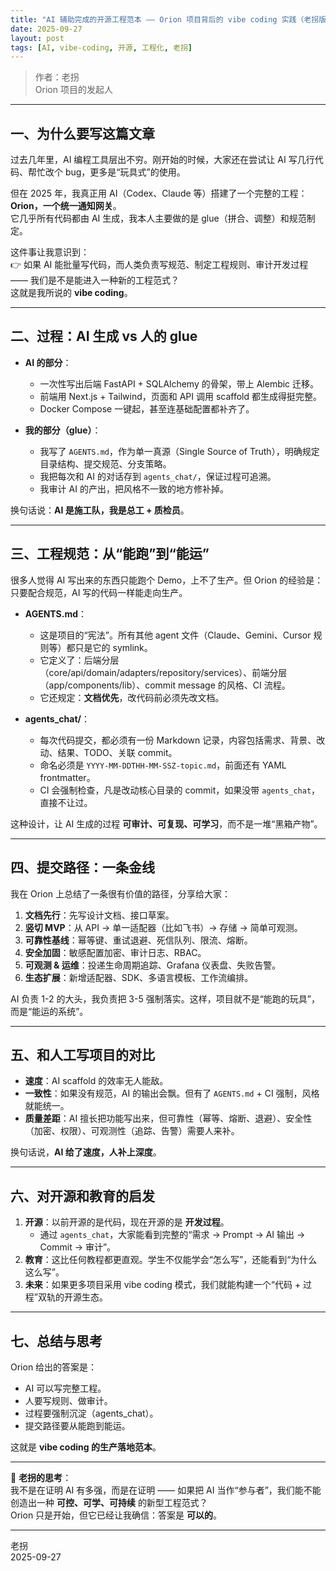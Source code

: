 ```yaml
---
title: "AI 辅助完成的开源工程范本 —— Orion 项目背后的 vibe coding 实践（老拐版）"
date: 2025-09-27
layout: post
tags: [AI, vibe-coding, 开源, 工程化, 老拐]
---
```


> 作者：老拐  
> Orion 项目的发起人

---

## 一、为什么要写这篇文章
过去几年里，AI 编程工具层出不穷。刚开始的时候，大家还在尝试让 AI 写几行代码、帮忙改个 bug，更多是“玩具式”的使用。  

但在 2025 年，我真正用 AI（Codex、Claude 等）搭建了一个完整的工程：**Orion，一个统一通知网关**。  
它几乎所有代码都由 AI 生成，我本人主要做的是 glue（拼合、调整）和规范制定。  

这件事让我意识到：  
👉 如果 AI 能批量写代码，而人类负责写规范、制定工程规则、审计开发过程 —— 我们是不是能进入一种新的工程范式？  
这就是我所说的 **vibe coding**。

---

## 二、过程：AI 生成 vs 人的 glue
- **AI 的部分**：  
  - 一次性写出后端 FastAPI + SQLAlchemy 的骨架，带上 Alembic 迁移。  
  - 前端用 Next.js + Tailwind，页面和 API 调用 scaffold 都生成得挺完整。  
  - Docker Compose 一键起，甚至连基础配置都补齐了。  

- **我的部分（glue）**：  
  - 我写了 `AGENTS.md`，作为单一真源（Single Source of Truth），明确规定目录结构、提交规范、分支策略。  
  - 我把每次和 AI 的对话存到 `agents_chat/`，保证过程可追溯。  
  - 我审计 AI 的产出，把风格不一致的地方修补掉。  

换句话说：**AI 是施工队，我是总工 + 质检员**。  

---

## 三、工程规范：从“能跑”到“能运”
很多人觉得 AI 写出来的东西只能跑个 Demo，上不了生产。但 Orion 的经验是：只要配合规范，AI 写的代码一样能走向生产。

- **AGENTS.md**：  
  - 这是项目的“宪法”。所有其他 agent 文件（Claude、Gemini、Cursor 规则等）都只是它的 symlink。  
  - 它定义了：后端分层（core/api/domain/adapters/repository/services）、前端分层（app/components/lib）、commit message 的风格、CI 流程。  
  - 它还规定：**文档优先**，改代码前必须先改文档。  

- **agents_chat/**：  
  - 每次代码提交，都必须有一份 Markdown 记录，内容包括需求、背景、改动、结果、TODO、关联 commit。  
  - 命名必须是 `YYYY-MM-DDTHH-MM-SSZ-topic.md`，前面还有 YAML frontmatter。  
  - CI 会强制检查，凡是改动核心目录的 commit，如果没带 `agents_chat`，直接不让过。  

这种设计，让 AI 生成的过程 **可审计、可复现、可学习**，而不是一堆“黑箱产物”。

---

## 四、提交路径：一条金线
我在 Orion 上总结了一条很有价值的路径，分享给大家：

1. **文档先行**：先写设计文档、接口草案。  
2. **竖切 MVP**：从 API → 单一适配器（比如飞书）→ 存储 → 简单可观测。  
3. **可靠性基线**：幂等键、重试退避、死信队列、限流、熔断。  
4. **安全加固**：敏感配置加密、审计日志、RBAC。  
5. **可观测 & 运维**：投递生命周期追踪、Grafana 仪表盘、失败告警。  
6. **生态扩展**：新增适配器、SDK、多语言模板、工作流编排。  

AI 负责 1-2 的大头，我负责把 3-5 强制落实。这样，项目就不是“能跑的玩具”，而是“能运的系统”。

---

## 五、和人工写项目的对比
- **速度**：AI scaffold 的效率无人能敌。  
- **一致性**：如果没有规范，AI 的输出会飘。但有了 `AGENTS.md` + CI 强制，风格就能统一。  
- **质量差距**：AI 擅长把功能写出来，但可靠性（幂等、熔断、退避）、安全性（加密、权限）、可观测性（追踪、告警）需要人来补。  

换句话说，**AI 给了速度，人补上深度**。

---

## 六、对开源和教育的启发
1. **开源**：以前开源的是代码，现在开源的是 **开发过程**。  
   - 通过 `agents_chat`，大家能看到完整的“需求 → Prompt → AI 输出 → Commit → 审计”。  
2. **教育**：这比任何教程都更直观。学生不仅能学会“怎么写”，还能看到“为什么这么写”。  
3. **未来**：如果更多项目采用 vibe coding 模式，我们就能构建一个“代码 + 过程”双轨的开源生态。  

---

## 七、总结与思考
Orion 给出的答案是：  
- AI 可以写完整工程。  
- 人要写规则、做审计。  
- 过程要强制沉淀（agents_chat）。  
- 提交路径要从能跑到能运。  

这就是 **vibe coding 的生产落地范本**。  

---

📌 **老拐的思考**：  
我不是在证明 AI 有多强，而是在证明 —— 如果把 AI 当作“参与者”，我们能不能创造出一种 **可控、可学、可持续** 的新型工程范式？  
Orion 只是开始，但它已经让我确信：答案是 **可以的**。  

---

老拐  
2025-09-27  
